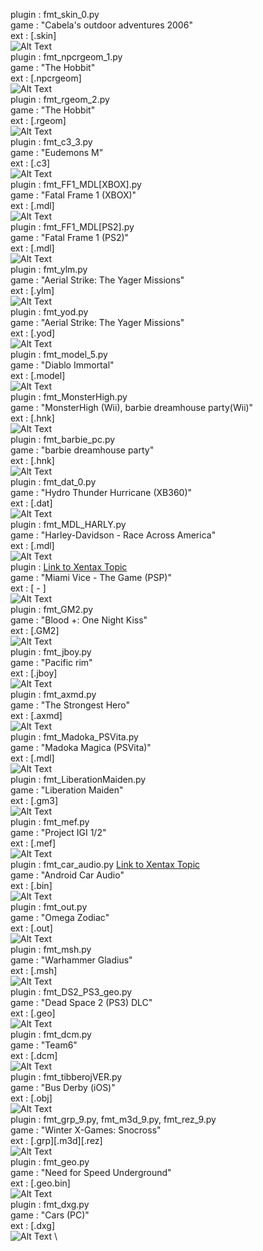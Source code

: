 plugin : fmt_skin_0.py \
game   : "Cabela's outdoor adventures 2006"\
ext    : [.skin]\
![Alt Text](https://s8.gifyu.com/images/bandicam-2022-07-15-22-13-59-5753cae767224b0cc69.gif)
\
plugin : fmt_npcrgeom_1.py \
game   : "The Hobbit"\
ext    : [.npcrgeom]\
![Alt Text](https://s8.gifyu.com/images/bandicam-2022-07-15-22-44-53-801.gif)
\
plugin : fmt_rgeom_2.py \
game   : "The Hobbit"\
ext    : [.rgeom]\
![Alt Text](https://s8.gifyu.com/images/bandicam-2022-07-15-22-51-29-386.gif)
\
plugin : fmt_c3_3.py \
game   : "Eudemons M"\
ext    : [.c3]\
![Alt Text](https://s8.gifyu.com/images/bandicam-2022-07-14-14-39-04-955-1.gif)
\
plugin : fmt_FF1_MDL[XBOX].py \
game   : "Fatal Frame 1 (XBOX)"\
ext    : [.mdl]\
![Alt Text](https://s8.gifyu.com/images/bandicam-2022-07-11-17-23-39-071-1.gif)
\
plugin : fmt_FF1_MDL[PS2].py \
game   : "Fatal Frame 1 (PS2)"\
ext    : [.mdl]\
![Alt Text](https://s8.gifyu.com/images/bandicam-2022-07-09-23-21-31-247cca494bcc560ccd3-1.gif)
\
plugin : fmt_ylm.py \
game   : "Aerial Strike: The Yager Missions"\
ext    : [.ylm]\
![Alt Text](https://s8.gifyu.com/images/bandicam-2022-06-28-01-02-53-826-1.gif)
\
plugin : fmt_yod.py \
game   : "Aerial Strike: The Yager Missions"\
ext    : [.yod]\
![Alt Text](https://s8.gifyu.com/images/clideo_editor_fc674285238b4646ab438d62aa4621c4-1.gif)
\
plugin : fmt_model_5.py \
game   : "Diablo Immortal"\
ext    : [.model]\
![Alt Text](https://s8.gifyu.com/images/bandicam-2022-06-19-00-33-36-882-1.gif)
\
plugin : fmt_MonsterHigh.py \
game   : "MonsterHigh (Wii), barbie dreamhouse party(Wii)"\
ext    : [.hnk]\
![Alt Text](https://s8.gifyu.com/images/bandicam-2022-06-02-22-29-48-852-1.gif)
\
plugin : fmt_barbie_pc.py \
game   : "barbie dreamhouse party"\
ext    : [.hnk]\
![Alt Text](https://s8.gifyu.com/images/bandicam-2022-05-12-22-14-04-745-1.gif)
\
plugin : fmt_dat_0.py \
game   : "Hydro Thunder Hurricane (XB360)"\
ext    : [.dat]\
![Alt Text](https://s8.gifyu.com/images/bandicam-2022-06-16-13-31-09-761-1.gif)
\
plugin : fmt_MDL_HARLY.py \
game   : "Harley-Davidson - Race Across America"\
ext    : [.mdl]\
![Alt Text](https://s8.gifyu.com/images/bandicam-2022-06-07-21-14-54-595-1.gif)
\
plugin : [Link to Xentax Topic](https://forum.xentax.com/viewtopic.php?f=16&t=25488#p185000) \
game   : "Miami Vice - The Game (PSP)"\
ext    : [ - ]\
![Alt Text](https://s8.gifyu.com/images/bandicam-2022-06-04-23-14-47-807-1.gif)
\
plugin : fmt_GM2.py \
game   : "Blood +: One Night Kiss"\
ext    : [.GM2]\
![Alt Text](https://s8.gifyu.com/images/bandicam-2022-06-04-15-25-51-420-1.gif)
\
plugin : fmt_jboy.py \
game   : "Pacific rim"\
ext    : [.jboy]\
![Alt Text](https://s8.gifyu.com/images/bandicam-2022-05-21-21-01-49-171-1.gif)
\
plugin : fmt_axmd.py \
game   : "The Strongest Hero"\
ext    : [.axmd]\
![Alt Text](https://s8.gifyu.com/images/bandicam-2022-05-20-23-20-47-651-1.gif)
\
plugin : fmt_Madoka_PSVita.py \
game   : "Madoka Magica (PSVita)"\
ext    : [.mdl]\
![Alt Text](https://s8.gifyu.com/images/Madoka_Magika_PS_VITA-1.gif)
\
plugin : fmt_LiberationMaiden.py \
game   : "Liberation Maiden"\
ext    : [.gm3]\
![Alt Text](https://s8.gifyu.com/images/bandicam-2022-05-12-22-03-35-743-1.gif)
\
plugin : fmt_mef.py \
game   : "Project IGI 1/2"\
ext    : [.mef]\
![Alt Text](https://s8.gifyu.com/images/bandicam-2022-04-22-22-58-29-844-1.gif)
\
plugin : fmt_car_audio.py [Link to Xentax Topic](https://forum.xentax.com/viewtopic.php?f=16&t=25344#p184464) \
game   : "Android Car Audio"\
ext    : [.bin]\
![Alt Text](https://s8.gifyu.com/images/car_audid637508ca21f6c1e.png)
\
plugin : fmt_out.py \
game   : "Omega Zodiac"\
ext    : [.out]\
![Alt Text](https://s8.gifyu.com/images/bandicam-2022-05-12-19-39-35-594-1.gif)
\
plugin : fmt_msh.py \
game   : "Warhammer Gladius"\
ext    : [.msh]\
![Alt Text](https://s8.gifyu.com/images/bandicam-2022-04-24-17-58-09-076-1.gif)
\
plugin : fmt_DS2_PS3_geo.py \
game   : "Dead Space 2 (PS3) DLC"\
ext    : [.geo]\
![Alt Text](https://s8.gifyu.com/images/bandicam-2022-04-22-02-55-50-002-1.gif)
\
plugin : fmt_dcm.py \
game   : "Team6"\
ext    : [.dcm]\
![Alt Text](https://s8.gifyu.com/images/bandicam-2022-03-23-12-38-03-843.jpg)
\
plugin : fmt_tibberojVER.py \
game   : "Bus Derby (iOS)"\
ext    : [.obj]\
![Alt Text](https://s8.gifyu.com/images/red5df3aa3ea1f7df48.png)
\
plugin : fmt_grp_9.py, fmt_m3d_9.py, fmt_rez_9.py \
game   : "Winter X-Games: Snocross"\
ext    : [.grp][.m3d][.rez]\
![Alt Text](https://s8.gifyu.com/images/ss74551b63bec3339f.png)
\
plugin : fmt_geo.py \
game   : "Need for Speed Underground"\
ext    : [.geo.bin]\
![Alt Text](https://s8.gifyu.com/images/xxdf4a811c3010d29e.png)
\
plugin : fmt_dxg.py \
game   : "Cars (PC)"\
ext    : [.dxg]\
![Alt Text](https://s8.gifyu.com/images/chase154ef7e18888776.png)
\
